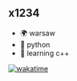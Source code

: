 ## x1234

- 🌍 warsaw
- 🚀 python
- 🚀 learning c++

[![wakatime](https://wakatime.com/badge/user/8779fb58-4766-40ff-aa2a-f08401e0dfb8.svg)](https://wakatime.com/@8779fb58-4766-40ff-aa2a-f08401e0dfb8)
